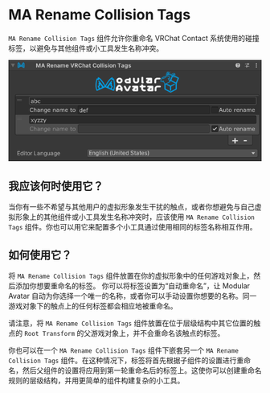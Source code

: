 ﻿# MA Rename Collision Tags

`MA Rename Collision Tags` 组件允许你重命名 VRChat Contact 系统使用的碰撞标签，以避免与其他组件或小工具发生名称冲突。

![Rename VRChat Collision Tags UI](rename-vrchat-collision-tags.png)

## 我应该何时使用它？

当你有一些不希望与其他用户的虚拟形象发生干扰的触点，或者你想避免与自己虚拟形象上的其他组件或小工具发生名称冲突时，应该使用 `MA Rename Collision Tags` 组件。你也可以用它来配置多个小工具通过使用相同的标签名称相互作用。

## 如何使用它？

将 `MA Rename Collision Tags` 组件放置在你的虚拟形象中的任何游戏对象上，然后添加你想要重命名的标签。
你可以将标签设置为“自动重命名”，让 Modular Avatar 自动为你选择一个唯一的名称，或者你可以手动设置你想要的名称。同一游戏对象下的触点上的任何标签都会相应地被重命名。

请注意，将 `MA Rename Collision Tags` 组件放置在位于层级结构中其它位置的触点的 `Root Transform` 的父游戏对象上，并不会重命名该触点的标签。

你也可以在一个 `MA Rename Collision Tags` 组件下嵌套另一个 `MA Rename Collision Tags` 组件。在这种情况下，标签将首先根据子组件的设置进行重命名，然后父组件的设置将应用到第一轮重命名后的标签上。这使你可以创建重命名规则的层级结构，并用更简单的组件构建复杂的小工具。